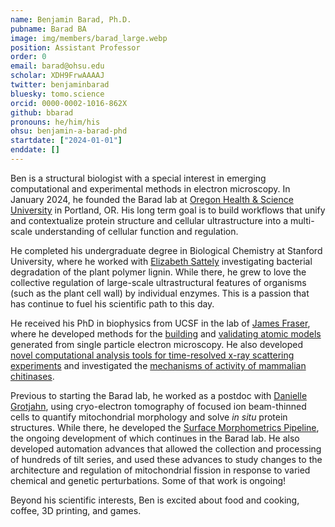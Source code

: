 ```yaml
---
name: Benjamin Barad, Ph.D.
pubname: Barad BA
image: img/members/barad_large.webp
position: Assistant Professor
order: 0
email: barad@ohsu.edu
scholar: XDH9FrwAAAAJ
twitter: benjaminbarad
bluesky: tomo.science
orcid: 0000-0002-1016-862X
github: bbarad
pronouns: he/him/his
ohsu: benjamin-a-barad-phd
startdate: ["2024-01-01"]
enddate: []
---
```


Ben is a structural biologist with a special interest in emerging computational and experimental methods in electron microscopy. In January 2024, he founded the Barad lab at [Oregon Health & Science University](https://www.ohsu.edu/school-of-medicine/chemical-physiology-and-biochemistry) in Portland, OR. His long term goal is to build workflows that unify and contextualize protein structure and cellular ultrastructure into a multi-scale understanding of cellular function and regulation.


He completed his undergraduate degree in Biological Chemistry at Stanford University, where he worked with [Elizabeth Sattely](http://www.stanford.edu/group/sattelygroup/cgi-bin/wordpress/) investigating bacterial degradation of the plant polymer lignin. While there, he grew to love the collective regulation of large-scale ultrastructural features of organisms (such as the plant cell wall) by individual enzymes. This is a passion that has continue to fuel his scientific path to this day. 


He received his PhD in biophysics from UCSF in the lab of [James Fraser](http://fraserlab.com), where he developed methods for the [building](https://elifesciences.org/articles/17219) and [validating atomic models](https://www.nature.com/articles/nmeth.3541) generated from single particle electron microscopy. He also developed [novel computational analysis tools for time-resolved x-ray scattering experiments](https://www.nature.com/articles/s41557-019-0329-3) and investigated the [mechanisms of activity of mammalian chitinases](https://onlinelibrary.wiley.com/doi/10.1002/pro.3822).  


Previous to starting the Barad lab, he worked as a postdoc with [Danielle Grotjahn](https://www.scripps.edu/faculty/grotjahn/), using cryo-electron tomography of focused ion beam-thinned cells to quantify mitochondrial morphology and solve _in situ_ protein structures. While there, he developed the [Surface Morphometrics Pipeline](https://github.com/GrotjahnLab/surface_morphometrics), the ongoing development of which continues in the Barad lab. He also developed automation advances that allowed the collection and processing of hundreds of tilt series, and used these advances to study changes to the architecture and regulation of mitochondrial fission in response to varied chemical and genetic perturbations. Some of that work is ongoing! 


Beyond his scientific interests, Ben is excited about food and cooking, coffee, 3D printing, and games. 
